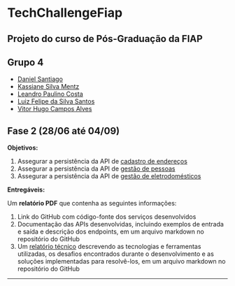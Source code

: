 # TechChallengeFiap

## Projeto do curso de Pós-Graduação da FIAP

## Grupo 4

- [Daniel Santiago](https://github.com/SantiagoDDaniel)
- [Kassiane Silva Mentz](https://github.com/kassimentz)
- [Leandro Paulino Costa](https://github.com/LeandroPC)
- [Luiz Felipe da Silva Santos](https://github.com/Felipe-3191)
- [Vitor Hugo Campos Alves](https://github.com/vitorAlves1992/)

## Fase 2 (28/06 até 04/09)

**Objetivos:**

1. Assegurar a persistência da  API de [cadastro de endereços](doc/enderecos.md) 
2. Assegurar a persistência da API de [gestão de pessoas](doc/pessoas.md)
3. Assegurar a persistência da API de [gestão de eletrodomésticos](doc/eletrodomesticos.md) 
   
**Entregáveis:**

Um **relatório PDF** que contenha as seguintes informações:

1. Link do GitHub com código-fonte dos serviços desenvolvidos
2. Documentação das APIs desenvolvidas, incluindo exemplos de entrada e saída e descrição dos endpoints, em um arquivo markdown no repositório do GitHub
3. Um [relatório técnico](doc/relatorio-tecnico.md) descrevendo as tecnologias e ferramentas utilizadas, os desafios encontrados durante o desenvolvimento e as soluções implementadas para resolvê-los, em um arquivo markdown no repositório do GitHub
   


---
